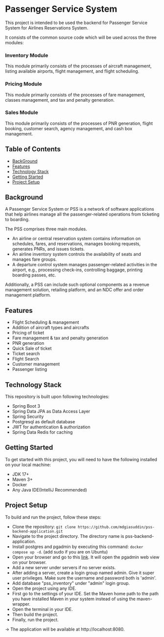 # Passenger Service System
This project is intended to be used the backend for Passenger Service System for Airlines Reservations System. 

It consists of the common source code which will be used across the three modules:
### Inventory Module
This module primarily consists of the processes of aircraft management, listing available airports, flight management, and flight scheduling.
### Pricing Module
This module primarily consists of the processes of fare management, classes management, and tax and penalty generation.
### Sales Module
This module primarily consists of the processes of PNR generation, flight booking, customer search, agency management, and cash box management.
## Table of Contents
- [BackGround](#background)
- [Features](#features)
- [Technology Stack](#technology-stack)
- [Getting Started](#getting-started)
- [Project Setup](#project-setup)


## Background
A Passenger Service System or PSS is a network of software applications that help airlines manage all the passenger-related operations from ticketing to boarding.

The PSS comprises three main modules.
* An airline or central reservation system contains information on schedules, fares, and reservations, manages booking requests, generates PNRs, and issues tickets.
* An airline inventory system controls the availability of seats and manages fare groups.
* A departure control system manages passenger-related activities in the airport, e.g., processing check-ins, controlling baggage, printing boarding passes, etc.

Additionally, a PSS can include such optional components as a revenue management solution, retailing platform, and an NDC offer and order management platform.

## Features
- Flight Scheduling & management
- Addition of aircraft types and aircrafts
- Pricing of ticket
- Fare management & tax and penalty generation
- PNR generation
- Quick Sale of ticket
- Ticket search
- Flight Search
- Customer management
- Passenger listing

## Technology Stack
This repository is built upon following technologies:
* Spring Boot 3
* Spring Data JPA as Data Access Layer
* Spring Security
* Postgresql as default database
* JWT for authentication & authorization
* Spring Data Redis for caching

## Getting Started
To get started with this project, you will need to have the following installed on your local machine:

* JDK 17+
* Maven 3+
* Docker
* Any Java IDE(IntelliJ Recommended)

## Project Setup

To build and run the project, follow these steps:

* Clone the repository: `git clone https://github.com/mdgiasuddin/pss-backend-application.git`
* Navigate to the project directory. The directory name is pss-backend-application.
* Install postgres and pgadmin by executing this command: `docker compose up -d`. (add sudo if you are on Ubuntu)
* Open your browser and go to this [link](http://localhost:5050). It will open the pgadmin web view on your browser.
* Add a new server under servers if no server exists.
* After adding a server, create a login group named admin. Give it super user privileges. Make sure the username and password both is 'admin'.
* Add database "pss_inventory" under "admin" login group.
* Open the project using any IDE. 
* First go to the settings of your IDE. Set the Maven home path to the path you have installed Maven in your system instead of using the maven-wrapper.
* Open the terminal in your IDE.
* Then build the project.
* Finally, run the project.

-> The application will be available at http://localhost:8080.









